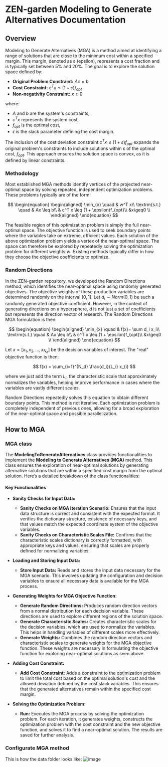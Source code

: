 # ZEN-garden Modeling to Generate Alternatives Documentation

## Overview

Modeling to Generate Alternatives (MGA) is a method aimed at identifying a range of solutions that are close to the minimum cost within a specified margin. This margin, denoted as ε (epsilon), represents a cost fraction and is typically set between 5% and 20%. The goal is to explore the solution space defined by:

- **Original Problem Constraint:** $Ax = b$
- **Cost Constraint:** $c^T x ≤ (1 + ε)f_{opt}$
- **Non-negativity Constraint:** $x \geq 0$

where:
- $A$ and $b$ are the system's constraints,
- $c^T x$ represents the system cost,
- $f_{opt}$ is the optimal cost,
- $\epsilon$ is the slack parameter defining the cost margin.

The inclusion of the cost deviation constraint $c^T x ≤ (1 + ε)f_{opt}$ expands the original problem's constraints to include solutions within ε of the optimal cost, $f_{opt}$. This approach ensures the solution space is convex, as it is defined by linear constraints.


### Methodology

Most established MGA methods identify vertices of the projected near-optimal space by solving repeated, independent optimization problems. These problems typically are of the form:

$$
\begin{equation}
\begin{aligned}
\min_{x} \quad & w^T x\\
\textrm{s.t.} \quad & Ax \leq b\\
  & c^T x \leq (1 + \epsilon)f_{opt}\\ 
  &x\geq0    \\
\end{aligned}
\end{equation}
$$

The feasible region of this optimization problem is simply the full near-optimal space. The objective function is used to seek boundary points where the variables take on extreme, efficient values. Each solution of the above optimization problem yields a vertex of the near-optimal space. The space can therefore be explored by repeatedly solving the optimization problem for different weights $w$. Existing methods typically differ in how they choose the objective coefficients to optimize.

### Random Directions

In the ZEN-garden repository, we developed the Random Directions method, which identifies the near-optimal space using randomly generated objectives. The objective weights of these production variables are determined randomly on the interval $[0,1]$. Let $d_i \sim Norm(0,1)$ be such a randomly generated objective coefficient. However, in the context of generating directions on a hypersphere, $d$ is not just a set of coefficients but represents the direction vector of research. The Random Directions MGA formulation is then:

$$
\begin{equation}
\begin{aligned}
\min_{x} \quad & f(x)= \sum d_i x_i\\
\textrm{s.t.} \quad & Ax \leq b\\
  & c^T x \leq (1 + \epsilon)f_{opt}\\
  &x\geq0    \\
\end{aligned}
\end{equation}
$$

Let $x = [x_{1}, x_{2}, ..., x_{{N_d}}]$ be the decision variables of interest. The "real" objective function is then:

$$
f(x) = \sum_{i=1}^{N_d} \frac{d_i}{L_i} x_{i}
$$

where we just add the term $L_i$, the characteristic scale that approximately normalizes the variables, helping improve performance in cases where the variables are vastly different scales.

Random Directions repeatedly solves this equation to obtain different boundary points. This method is not iterative. Each optimization problem is completely independent of previous ones, allowing for a broad exploration of the near-optimal space and possible parallelization.


## How to MGA

### MGA class

The **ModelingToGenerateAlternatives** class provides functionalities to implement the **Modeling to Generate Alternatives (MGA)** method. This class ensures the exploration of near-optimal solutions by generating alternative solutions that are within a specified cost margin from the optimal solution. Here’s a detailed breakdown of the class functionalities:

#### Key Functionalities
- **Sanity Checks for Input Data:**
  - **Sanity Checks on MGA Iteration Scenario:** Ensures that the input data structure is correct and consistent with the expected format. It verifies the dictionary structure, existence of necessary keys, and that values match the expected coordinate system of the objective variables.
  - **Sanity Checks on Characteristic Scales File:** Confirms that the characteristic scales dictionary is correctly formatted, with appropriate keys and values, ensuring that scales are properly defined for normalizing variables.

- **Loading and Storing Input Data:**
  - **Store Input Data:** Reads and stores the input data necessary for the MGA scenario. This involves updating the configuration and decision variables to ensure all necessary data is available for the MGA process.

- **Generating Weights for MGA Objective Function:**
  - **Generate Random Directions:** Produces random direction vectors from a normal distribution for each decision variable. These directions are used to explore different regions of the solution space.
  - **Generate Characteristic Scales:** Creates characteristic scales for the decision variables, which are used to normalize the variables. This helps in handling variables of different scales more effectively.
  - **Generate Weights:** Combines the random direction vectors and characteristic scales to generate weights for the MGA objective function. These weights are necessary in formulating the objective function for exploring near-optimal solutions as seen above.

- **Adding Cost Constraint:**
  - **Add Cost Constraint:** Adds a constraint to the optimization problem to limit the total cost based on the optimal solution's cost and the allowed deviation defined by the cost slack variables. This ensures that the generated alternatives remain within the specified cost margin.

- **Solving the Optimization Problem:**
  - **Run:** Executes the MGA process by solving the optimization problem. For each iteration, it generates weights, constructs the optimization problem with the cost constraint and the new objective function, and solves it to find a near-optimal solution. The results are saved for further analysis.


### Configurate MGA method 
This is how the data folder looks like:
![image](https://github.com/ZEN-universe/ZEN-garden/assets/Data_Folder_General.png)


